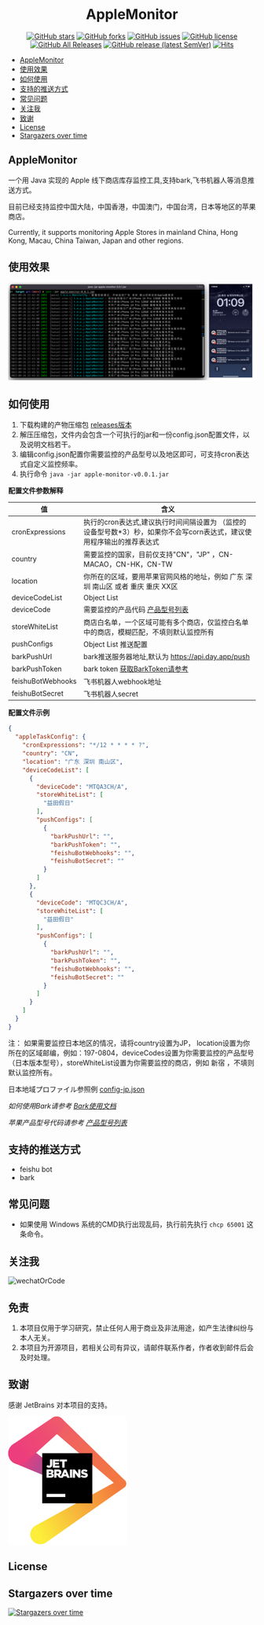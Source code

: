 <div align="center">
<h1 align="center">AppleMonitor</h1>

[![GitHub stars](https://img.shields.io/github/stars/MoshiCoCo/Apple-Monitor?style=flat-square)](https://github.com/MoshiCoCo/Apple-Monitor/stargazers)
[![GitHub forks](https://img.shields.io/github/forks/MoshiCoCo/Apple-Monitor?style=flat-square)](https://github.com/MoshiCoCo/Apple-Monitor/network)
[![GitHub issues](https://img.shields.io/github/issues/MoshiCoCo/Apple-Monitor?style=flat-square)](https://github.com/MoshiCoCo/Apple-Monitor/issues)
[![GitHub license](https://img.shields.io/github/license/MoshiCoCo/Apple-Monitor?style=flat-square)](https://github.com/MoshiCoCo/Apple-Monitor/blob/main/LICENSE)
[![GitHub All Releases](https://img.shields.io/github/downloads/MoshiCoCo/Apple-Monitor/total?style=flat-square)](https://github.com/MoshiCoCo/Apple-Monitor/releases)
[![GitHub release (latest SemVer)](https://img.shields.io/github/v/release/MoshiCoCo/Apple-Monitor?style=flat-square)](https://github.com/MoshiCoCo/Apple-Monitor/releases)
[![Hits](https://hits.seeyoufarm.com/api/count/incr/badge.svg?url=https%3A%2F%2Fgithub.com%2FJunzhouLiu%2FBILIBILI-HELPER-PRE&count_bg=%2379C83D&title_bg=%23555555&icon=&icon_color=%23E7E7E7&title=hits&edge_flat=true)](https://hits.seeyoufarm.com)
</div>

- [AppleMonitor](#applemonitor)
- [使用效果](#使用效果)
- [如何使用](#如何使用)
- [支持的推送方式](#支持的推送方式)
- [常见问题](#常见问题)
- [关注我](#关注我)
- [致谢](#致谢)
- [License](#license)
- [Stargazers over time](#stargazers-over-time)

## AppleMonitor

一个用 Java 实现的 Apple 线下商店库存监控工具,支持bark,飞书机器人等消息推送方式。

目前已经支持监控中国大陆，中国香港，中国澳门，中国台湾，日本等地区的苹果商店。

Currently, it supports monitoring Apple Stores in mainland China, Hong Kong, Macau, China Taiwan, Japan and other
regions.

## 使用效果

![效果图](docs/images/view.png)

## 如何使用

1. 下载构建的产物压缩包 [releases版本](https://github.com/MoshiCoCo/Apple-Monitor/releases)
2. 解压压缩包，文件内会包含一个可执行的jar和一份config.json配置文件，以及说明文档若干。
3. 编辑config.json配置你需要监控的产品型号以及地区即可，可支持cron表达式自定义监控频率。
4. 执行命令 `java -jar apple-monitor-v0.0.1.jar`

**配置文件参数解释**

| 值                 | 含义                                                                |
|-------------------|-------------------------------------------------------------------|
| cronExpressions   | 执行的cron表达式,建议执行时间间隔设置为 （监控的设备型号数*3）秒，如果你不会写corn表达式，建议使用程序输出的推荐表达式 |
| country           | 需要监控的国家，目前仅支持"CN"，"JP" ，CN-MACAO，CN-HK，CN-TW                      |
| location          | 你所在的区域，要用苹果官网风格的地址，例如 广东 深圳 南山区 或者 重庆 重庆 XX区                      |
| deviceCodeList    | Object List                                                       |
| deviceCode        | 需要监控的产品代码    [产品型号列表](./docs/apple-device-codes.md)               |
| storeWhiteList    | 商店白名单，一个区域可能有多个商店，仅监控白名单中的商店，模糊匹配，不填则默认监控所有                       |
| pushConfigs       | Object List   推送配置                                                |
| barkPushUrl       | bark推送服务器地址,默认为  https://api.day.app/push                         |
| barkPushToken     | bark token    [获取BarkToken请参考](./docs/use-bark.md)                |
| feishuBotWebhooks | 飞书机器人webhook地址                                                    |
| feishuBotSecret   | 飞书机器人secret                                                       |

**配置文件示例**

```json
{
  "appleTaskConfig": {
    "cronExpressions": "*/12 * * * * ?",
    "country": "CN",
    "location": "广东 深圳 南山区",
    "deviceCodeList": [
      {
        "deviceCode": "MTQA3CH/A",
        "storeWhiteList": [
          "益田假日"
        ],
        "pushConfigs": [
          {
            "barkPushUrl": "",
            "barkPushToken": "",
            "feishuBotWebhooks": "",
            "feishuBotSecret": ""
          }
        ]
      },
      {
        "deviceCode": "MTQC3CH/A",
        "storeWhiteList": [
          "益田假日"
        ],
        "pushConfigs": [
          {
            "barkPushUrl": "",
            "barkPushToken": "",
            "feishuBotWebhooks": "",
            "feishuBotSecret": ""
          }
        ]
      }
    ]
  }
}
```

注：
如果需要监控日本地区的情况，请将country设置为JP，
location设置为你所在的区域邮编，例如：197-0804，deviceCodes设置为你需要监控的产品型号（日本版本型号），storeWhiteList设置为你需要监控的商店，例如
新宿 ，不填则默认监控所有。

日本地域プロファイル参照例 [config-jp.json](./src/main/resources/config-jp.json)

*如何使用Bark请参考 [Bark使用文档](./docs/use-bark.md)*

*苹果产品型号代码请参考 [产品型号列表](./docs/apple-device-codes.md)*

## 支持的推送方式

- feishu bot
- bark

## 常见问题

- 如果使用 Windows 系统的CMD执行出现乱码，执行前先执行 `chcp 65001` 这条命令。

## 关注我

![wechatOrCode](./docs/images/wxgzh.png)

## 免责

1. 本项目仅用于学习研究，禁止任何人用于商业及非法用途，如产生法律纠纷与本人无关。
2. 本项目为开源项目，若相关公司有异议，请邮件联系作者，作者收到邮件后会及时处理。

## 致谢

感谢 JetBrains 对本项目的支持。

[![JetBrains](docs/images/jetbrains.svg)](https://www.jetbrains.com/?from=Apple-Monitor)

## License

## Stargazers over time

[![Stargazers over time](https://starchart.cc/MoshiCoCo/Apple-Monitor.svg)](https://starchart.cc/MoshiCoCo/Apple-Monitor)
